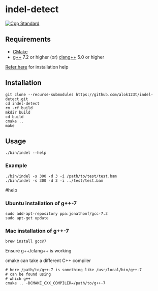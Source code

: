 # indel-detect

[![Cpp Standard](https://img.shields.io/badge/C%2B%2B-17-blue.svg)](https://en.wikipedia.org/wiki/C%2B%2B17)

## Requirements
* [CMake](https://cmake.org/download/)
* [g++](https://launchpad.net/~jonathonf/+archive/ubuntu/gcc-7.3) 7.2 or higher (or) [clang++](http://apt.llvm.org/) 5.0 or higher

[Refer here](#help) for installation help

## Installation
```shell
git clone --recurse-submodules https://github.com/alok123t/indel-detect.git
cd indel-detect
rm -rf build
mkdir build
cd build
cmake ..
make
```

## Usage
```shell
./bin/indel --help
```
### Example
```shell
./bin/indel -s 300 -d 3 -i /path/to/test/test.bam
./bin/indel -s 300 -d 3 -i ../test/test.bam
```

#help
### Ubuntu installation of g++-7
```shell
sudo add-apt-repository ppa:jonathonf/gcc-7.3
sudo apt-get update
```
### Mac installation of g++-7
```shell
brew install gcc@7
```
Ensure g++/clang++ is working

cmake can take a different C++ compiler
```shell
# here /path/to/g++-7 is something like /usr/local/bin/g++-7
# can be found using
# which g++
cmake .. -DCMAKE_CXX_COMPILER=/path/to/g++-7
```
